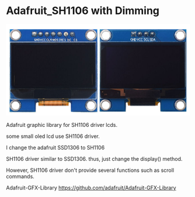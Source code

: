 Adafruit_SH1106 with Dimming
============================

![](https://github.com/koogar/Adafruit_SH1106_OLED_ATSAMD/blob/main/images/SH1106%20SPi%20and%20i2c%20OLED.jpg)

Adafruit graphic library for SH1106 driver lcds.

some small oled lcd use SH1106 driver.

I change the adafruit SSD1306 to SH1106 

SH1106 driver similar to SSD1306. thus, just change the display() method. 
 
However, SH1106 driver don't provide several functions such as scroll commands.


 Adafruit-GFX-Library
 https://github.com/adafruit/Adafruit-GFX-Library
